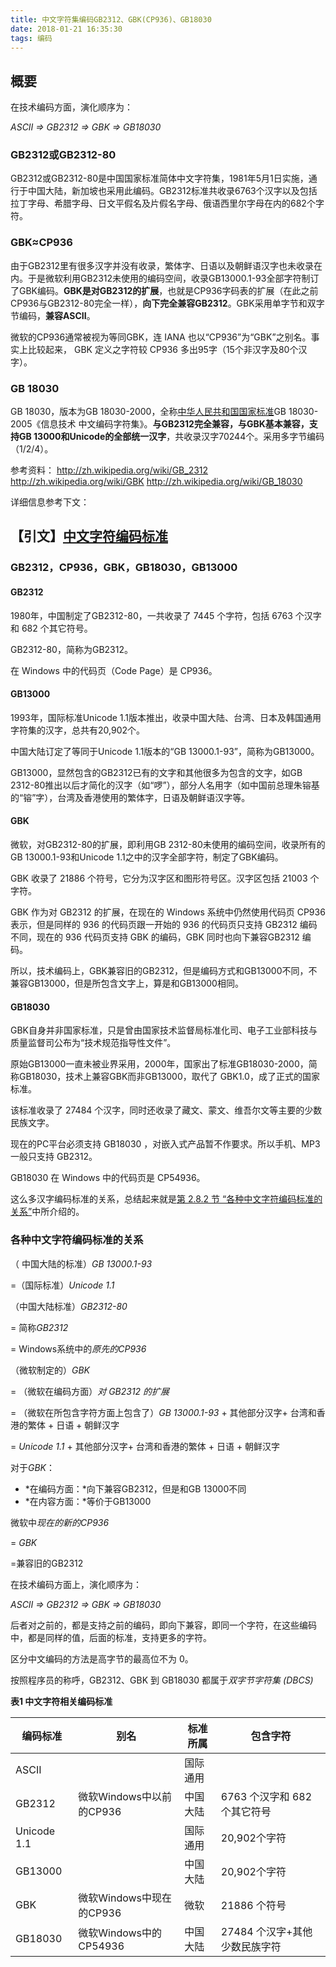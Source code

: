 ```yaml
---
title: 中文字符集编码GB2312、GBK(CP936)、GB18030
date: 2018-01-21 16:35:30
tags: 编码
---
```


## 概要

在技术编码方面，演化顺序为：

*ASCII ⇒ GB2312 ⇒ GBK ⇒ GB18030*



### GB2312或GB2312-80

GB2312或GB2312-80是中国国家标准简体中文字符集，1981年5月1日实施，通行于中国大陆，新加坡也采用此编码。GB2312标准共收录6763个汉字以及包括拉丁字母、希腊字母、日文平假名及片假名字母、俄语西里尔字母在内的682个字符。

<!--more-->

### GBK≈CP936

由于GB2312里有很多汉字并没有收录，繁体字、日语以及朝鲜语汉字也未收录在内。于是微软利用GB2312未使用的编码空间，收录GB13000.1-93全部字符制订了GBK编码。**GBK是对GB2312的扩展**，也就是CP936字码表的扩展（在此之前CP936与GB2312-80完全一样），**向下完全兼容GB2312**。GBK采用单字节和双字节编码，**兼容ASCII**。

微软的CP936通常被视为等同GBK，连 IANA 也以“CP936”为“GBK”之别名。事实上比较起来， GBK 定义之字符较 CP936 多出95字（15个非汉字及80个汉字）。

### GB 18030

GB 18030，版本为GB 18030-2000，全称[中华人民共和国国家标准](http://zh.wikipedia.org/wiki/%E4%B8%AD%E5%8D%8E%E4%BA%BA%E6%B0%91%E5%85%B1%E5%92%8C%E5%9B%BD%E5%9B%BD%E5%AE%B6%E6%A0%87%E5%87%86)GB 18030-2005《信息技术 中文编码字符集》。**与GB2312完全兼容，与GBK基本兼容，支持GB 13000和Unicode的全部统一汉字**，共收录汉字70244个。采用多字节编码（1/2/4）。

参考资料：
<http://zh.wikipedia.org/wiki/GB_2312>
<http://zh.wikipedia.org/wiki/GBK>
<http://zh.wikipedia.org/wiki/GB_18030>

 

详细信息参考下文：

## 【引文】[中文字符编码标准](https://www.crifan.com/files/doc/docbook/char_encoding/release/htmls/zhcn_charset_encoding.html)

### GB2312，CP936，GBK，GB18030，GB13000

#### GB2312

1980年，中国制定了GB2312-80，一共收录了 7445 个字符，包括 6763 个汉字和 682 个其它符号。

GB2312-80，简称为GB2312。

在 Windows 中的代码页（Code Page）是 CP936。

#### GB13000

1993年，国际标准Unicode 1.1版本推出，收录中国大陆、台湾、日本及韩国通用字符集的汉字，总共有20,902个。

中国大陆订定了等同于Unicode 1.1版本的“GB 13000.1-93”，简称为GB13000。

GB13000，显然包含的GB2312已有的文字和其他很多为包含的文字，如GB 2312-80推出以后才简化的汉字（如“啰”），部分人名用字（如中国前总理朱镕基的“镕”字），台湾及香港使用的繁体字，日语及朝鲜语汉字等。

#### GBK

微软，对GB2312-80的扩展，即利用GB 2312-80未使用的编码空间，收录所有的GB 13000.1-93和Unicode 1.1之中的汉字全部字符，制定了GBK编码。

GBK 收录了 21886 个符号，它分为汉字区和图形符号区。汉字区包括 21003 个字符。

GBK 作为对 GB2312 的扩展，在现在的 Windows 系统中仍然使用代码页 CP936 表示，但是同样的 936 的代码页跟一开始的 936 的代码页只支持 GB2312 编码不同，现在的 936 代码页支持 GBK 的编码，GBK 同时也向下兼容GB2312 编码。

所以，技术编码上，GBK兼容旧的GB2312，但是编码方式和GB13000不同，不兼容GB13000，但是所包含文字上，算是和GB13000相同。

#### GB18030

GBK自身并非国家标准，只是曾由国家技术监督局标准化司、电子工业部科技与质量监督司公布为“技术规范指导性文件”。

原始GB13000一直未被业界采用，2000年，国家出了标准GB18030-2000，简称GB18030，技术上兼容GBK而非GB13000，取代了 GBK1.0，成了正式的国家标准。

该标准收录了 27484 个汉字，同时还收录了藏文、蒙文、维吾尔文等主要的少数民族文字。

现在的PC平台必须支持 GB18030 ，对嵌入式产品暂不作要求。所以手机、MP3 一般只支持 GB2312。

GB18030 在 Windows 中的代码页是 CP54936。

这么多汉字编码标准的关系，总结起来就是[第 2.8.2 节 “各种中文字符编码标准的关系”](https://www.crifan.com/files/doc/docbook/char_encoding/release/htmls/zhcn_charset_encoding.html#zhcn_enc_relation)中所介绍的。

### 各种中文字符编码标准的关系

（ 中国大陆的标准）*GB 13000.1-93*

=（国际标准）*Unicode 1.1*



（中国大陆标准）*GB2312-80*

= 简称*GB2312*

= Windows系统中的*原先的CP936*



（微软制定的）*GBK*

= （微软在编码方面）*对 GB2312 的扩展*

= （微软在所包含字符方面上包含了）*GB 13000.1-93* + 其他部分汉字+ 台湾和香港的繁体 + 日语 + 朝鲜汉字

= *Unicode 1.1* + 其他部分汉字+ 台湾和香港的繁体 + 日语 + 朝鲜汉字



对于*GBK*：

- *在编码方面：*向下兼容GB2312，但是和GB 13000不同
- *在内容方面：*等价于GB13000

微软中*现在的新的CP936*

= *GBK*

=兼容旧的GB2312



在技术编码方面上，演化顺序为：

*ASCII ⇒ GB2312 ⇒ GBK ⇒ GB18030*

后者对之前的，都是支持之前的编码，即向下兼容，即同一个字符，在这些编码中，都是同样的值，后面的标准，支持更多的字符。

区分中文编码的方法是高字节的最高位不为 0。

按照程序员的称呼，GB2312、GBK 到 GB18030 都属于*双字节字符集 (DBCS)*

**表1 中文字符相关编码标准**

| 编码标准        | 别名                 | 标准所属 | 包含字符                |
| ----------- | ------------------ | ---- | ------------------- |
| ASCII       |                    | 国际通用 |                     |
| GB2312      | 微软Windows中以前的CP936 | 中国大陆 | 6763 个汉字和 682 个其它符号 |
| Unicode 1.1 |                    | 国际通用 | 20,902个字符           |
| GB13000     |                    | 中国大陆 | 20,902个字符           |
| GBK         | 微软Windows中现在的CP936 | 微软   | 21886 个符号           |
| GB18030     | 微软Windows中的CP54936 | 中国大陆 | 27484 个汉字+其他少数民族字符  |



